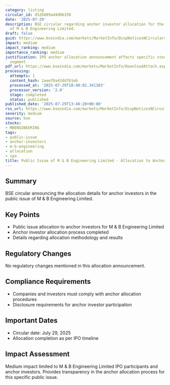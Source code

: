 ```yaml
---
category: listing
circular_id: d52b889ad4d06350
date: '2025-07-29'
description: BSE circular regarding anchor investor allocation for the public issue
  of M & B Engineering Limited.
draft: false
guid: https://www.bseindia.com/markets/MarketInfo/DispNoticesNCirculars.aspx?Noticeid={A64A12F8-671F-424F-A80B-65105653F20D}&noticeno=20250729-50&dt=07/29/2025&icount=50&totcount=71&flag=0
impact: medium
impact_ranking: medium
importance_ranking: medium
justification: IPO anchor allocation announcement affects specific stock and market
  segment
pdf_url: https://www.bseindia.com/markets/MarketInfo/DownloadAttach.aspx?id=20250729-50&attachedId=4c341d2e-efef-44fb-b62c-eec29ac74c28
processing:
  attempts: 1
  content_hash: 1aeef8a43dd761eb
  processed_at: '2025-07-29T18:40:02.341103'
  processor_version: '2.0'
  stage: completed
  status: published
published_date: '2025-07-29T13:49:20+00:00'
rss_url: https://www.bseindia.com/markets/MarketInfo/DispNoticesNCirculars.aspx?Noticeid={A64A12F8-671F-424F-A80B-65105653F20D}&noticeno=20250729-50&dt=07/29/2025&icount=50&totcount=71&flag=0
severity: medium
source: bse
stocks:
- MBENGINEERING
tags:
- public-issue
- anchor-investors
- m-b-engineering
- allocation
- ipo
title: Public Issue of M & B Engineering Limited - Allocation to Anchor Investors
---
```


## Summary

BSE circular announcing the allocation details for anchor investors in the public issue of M & B Engineering Limited.

## Key Points

- Public issue allocation to anchor investors for M & B Engineering Limited
- Anchor investor allocation process completed
- Details regarding allocation methodology and results

## Regulatory Changes

No regulatory changes mentioned in this allocation announcement.

## Compliance Requirements

- Companies and investors must comply with anchor allocation procedures
- Disclosure requirements for anchor investor participation

## Important Dates

- Circular date: July 29, 2025
- Allocation completion as per IPO timeline

## Impact Assessment

Medium impact limited to M & B Engineering Limited IPO participants and anchor investors. Provides transparency in the anchor allocation process for this specific public issue.